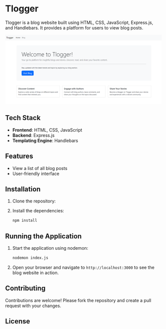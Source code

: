
# Tlogger

Tlogger is a blog website built using HTML, CSS, JavaScript, Express.js, and Handlebars. It provides a platform for users to view blog posts.

![Tlogger](./Tlogger.png)

## Tech Stack

- **Frontend**: HTML, CSS, JavaScript
- **Backend**: Express.js
- **Templating Engine**: Handlebars

## Features

- View a list of all blog posts
- User-friendly interface

## Installation

1. Clone the repository:

2. Install the dependencies:
    ```bash
    npm install
    ```

## Running the Application

1. Start the application using nodemon:
    ```bash
    nodemon index.js
    ```

2. Open your browser and navigate to `http://localhost:3000` to see the blog website in action.

## Contributing

Contributions are welcome! Please fork the repository and create a pull request with your changes.

## License

